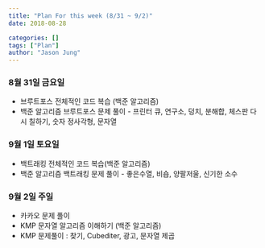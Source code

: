 ```yaml
---
title: "Plan For this week (8/31 ~ 9/2)"
date: 2018-08-28

categories: []
tags: ["Plan"]
author: "Jason Jung"
---
```

### 8월 31일 금요일
- 브루트포스 전체적인 코드 복습 (백준 알고리즘)
-  백준 알고리즘 브루트포스 문제 풀이  - 프린터 큐, 연구소, 덩치, 분해합, 체스판 다시 칠하기, 숫자 정사각형, 문자열

### 9월 1일 토요일
- 백트래킹 전체적인 코드 복습(백준 알고리즘)
- 백준 알고리즘 백트래킹 문제 풀이 - 좋은수열, 비숍, 양팔저울, 신기한 소수

### 9월 2일 주일
- 카카오 문제 풀이
- KMP 문자열 알고리즘 이해하기 (백준 알고리즘)
- KMP 문제풀이 : 찾기, Cubediter, 광고, 문자열 제곱


